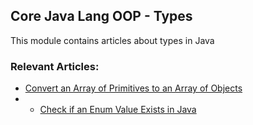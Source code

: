 ## Core Java Lang OOP - Types

This module contains articles about types in Java

### Relevant Articles: 

- [Convert an Array of Primitives to an Array of Objects](https://www.baeldung.com/java-primitive-array-to-object-array)
- - [Check if an Enum Value Exists in Java](https://www.baeldung.com/java-find-enum-by-criteria)
